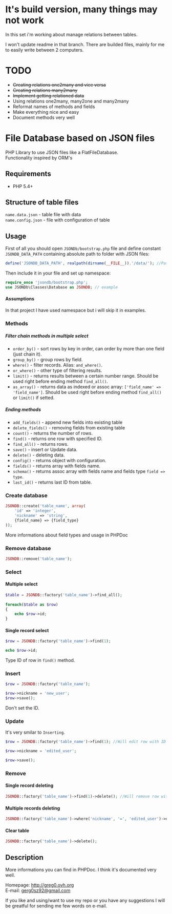 It's build version, many things may not work 
==============

In this set i'm working about manage relations between tables.

I won't update readme in that branch. 
There are builded files, mainly for me to easily write between 2 computers.

TODO
=============
- <del>Creating relations one2many and vice versa</del>
- <del>Creating relations many2many</del>
- <del>Implement getting relationed data</del>
- Using relations one2many, many2one and many2many
- Reformat names of methods and fields
- Make everything nice and easy
- Document methods very well

File Database based on JSON files
=============

PHP Library to use JSON files like a FlatFileDatabase.   
Functionality inspired by ORM's

Requirements
-------
- PHP 5.4+

Structure of table files
-------

`name.data.json` - table file with data   
`name.config.json` - file with configuration of table

    
Usage
------

First of all you should open `JSONDb/bootstrap.php` file and define constant `JSONDB_DATA_PATH` containing absolute path to folder with JSON files:
```php
define('JSONDB_DATA_PATH', realpath(dirname(__FILE__)).'/data/'); //Path to folder with tables
```

Then include it in your file and set up namespace:
```php
require_once 'jsondb/bootstrap.php';
use JSONDb\Classes\Database as JSONDB; // example
```
#### Assumptions

In that project I have used namespace but i will skip it in examples.

### Methods

##### Filter chain methods in multiple select

- `order_by()` - sort rows by key in order, can order by more than one field (just chain it). 
- `group_by()` - group rows by field.
- `where()` - filter records. Alias: `and_where()`.
- `or_where()` - other type of filtering results. 
- `limit()` - returns results between a certain number range. Should be used right before ending method `find_all()`.
- `as_array()` - returns data as indexed or assoc array: `['field_name' => 'field_name']`. Should be used right before ending method `find_all()` or `limit()` if setted.

##### Ending methods

- `add_fields()` - append new fields into existing table
- `delete_fields()` - removing fields from existing table
- `count()` - returns the number of rows.
- `find()` - returns one row with specified ID.
- `find_all()` - returns rows.
- `save()` - insert or Update data.
- `delete()` - deleting data.
- `config()` - returns object with configuration.
- `fields()` - returns array with fields name.
- `schema()` - returns assoc array with fields name and fields type `field => type`.
- `last_id()` - returns last ID from table.

### Create database
```php
JSONDB::create('table_name', array(
    'id' => 'integer',
    'nickname' => 'string',
    {field_name} => {field_type}
));
```
More informations about field types and usage in PHPDoc
	
### Remove database
```php
JSONDB::remove('table_name');
```
### Select

#### Multiple select
```php
$table = JSONDB::factory('table_name')->find_all();
    
foreach($table as $row)
{
    echo $row->id;
}
```
#### Single record select
```php
$row = JSONDB::factory('table_name')->find(1);

echo $row->id;
```
Type ID of row in `find()` method.

### Insert
```php
$row = JSONDB::factory('table_name');

$row->nickname = 'new_user';
$row->save();
```
Don't set the ID.

### Update

It's very smilar to `Inserting`.
```php
$row = JSONDB::factory('table_name')->find(1); //Will edit row with ID 1

$row->nickname = 'edited_user';

$row->save();
```
### Remove

#### Single record deleting
```php
JSONDB::factory('table_name')->find(1)->delete(); //Will remove row with ID 1
```
#### Multiple records deleting
```php
JSONDB::factory('table_name')->where('nickname', '=', 'edited_user')->delete();
```
#### Clear table
```php
JSONDB::factory('table_name')->delete();
```
Description
------

More informations you can find in PHPDoc. I think it's documented very well.

Homepage: <http://greg0.ovh.org>   
E-mail: <gerg0sz92@gmail.com>

If you like and using/want to use my repo or you have any suggestions I will be greatful for sending me few words on e-mail.